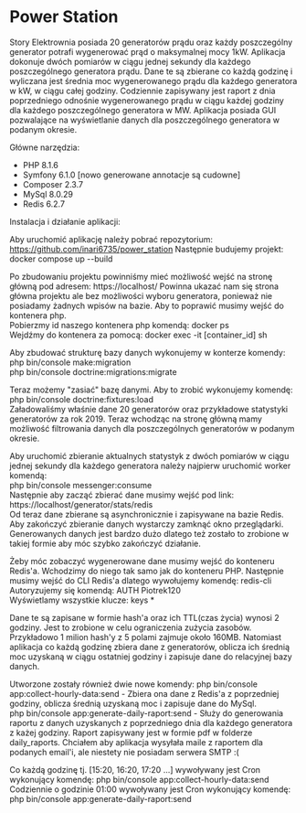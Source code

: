# Power Station
Story
Elektrownia posiada 20 generatorów prądu oraz każdy poszczególny generator potrafi wygenerować prąd o maksymalnej mocy 1kW. Aplikacja dokonuje dwóch pomiarów w ciągu jednej sekundy dla każdego poszczególnego generatora prądu. Dane te są zbierane co każdą godzinę i wyliczana jest średnia moc wygenerowanego prądu dla każdego generatora w kW, w ciągu całej godziny. Codziennie zapisywany jest raport z dnia poprzedniego odnośnie wygenerowanego prądu w ciągu każdej godziny dla każdego poszczególnego generatora w MW. Aplikacja posiada GUI pozwalające na wyświetlanie danych dla poszczególnego generatora w podanym okresie.

Główne narzędzia:
- PHP 8.1.6
- Symfony 6.1.0 [nowo generowane annotacje są cudowne]
- Composer 2.3.7
- MySql 8.0.29
- Redis 6.2.7

Instalacja i działanie aplikacji:

Aby uruchomić aplikację należy pobrać repozytorium: https://github.com/inari6735/power_station
Następnie budujemy projekt: docker compose up --build

Po zbudowaniu projektu powinniśmy mieć możliwość wejść na stronę główną pod adresem: https://localhost/
Powinna ukazać nam się strona główna projektu ale bez możliwości wyboru generatora, ponieważ nie posiadamy żadnych wpisów na bazie. Aby to poprawić musimy wejść do kontenera php.<br>
Pobierzmy id naszego kontenera php komendą: docker ps<br>
Wejdźmy do kontenera za pomocą: docker exec -it [container_id] sh

Aby zbudować strukturę bazy danych wykonujemy w konterze komendy:<br>
php bin/console make:migration<br>
php bin/console doctrine:migrations:migrate

Teraz możemy "zasiać" bazę danymi. Aby to zrobić wykonujemy komendę:<br>
php bin/console doctrine:fixtures:load<br>
Załadowaliśmy właśnie dane 20 generatorów oraz przykładowe statystyki generatorów za rok 2019. Teraz wchodząc na stronę główną mamy możliwość filtrowania danych dla poszczególnych generatorów w podanym okresie.

Aby uruchomić zbieranie aktualnych statystyk z dwóch pomiarów w ciągu jednej sekundy dla każdego generatora należy najpierw uruchomić worker komendą:<br>
php bin/console messenger:consume<br>
Następnie aby zacząć zbierać dane musimy wejść pod link: https://localhost/generator/stats/redis<br>
Od teraz dane zbierane są asynchronicznie i zapisywane na bazie Redis. Aby zakończyć zbieranie danych wystarczy zamknąć okno przeglądarki. Generowanych danych jest bardzo dużo dlatego też zostało to zrobione w takiej formie aby móc szybko zakończyć działanie.

Żeby móc zobaczyć wygenerowane dane musimy wejść do konteneru Redis'a. Wchodzimy do niego tak samo jak do konteneru PHP. Następnie musimy wejść do CLI Redis'a dlatego wywołujemy komendę:
redis-cli<br>
Autoryzujemy się komendą: AUTH Piotrek120<br>
Wyświetlamy wszystkie klucze: keys *<br>

Dane te są zapisane w formie hash'a oraz ich TTL(czas życia) wynosi 2 godziny. Jest to zrobione w celu ograniczenia zużycia zasobów. Przykładowo 1 milion hash'y z 5 polami zajmuje około 160MB. Natomiast aplikacja co każdą godzinę zbiera dane z generatorów, oblicza ich średnią moc uzyskaną w ciągu ostatniej godziny i zapisuje dane do relacyjnej bazy danych.<br>

Utworzone zostały również dwie nowe komendy:
php bin/console app:collect-hourly-data:send - Zbiera ona dane z Redis'a z poprzedniej godziny, oblicza średnią uzyskaną moc i zapisuje dane do MySql. <br>
php bin/console app:generate-daily-raport:send - Służy do generowania raportu z danych uzyskanych z poprzedniego dnia dla każdego generatora z każej godziny. Raport zapisywany jest w formie pdf w folderze daily_raports. Chciałem aby aplikacja wysyłała maile z raportem dla podanych email'i, ale niestety nie posiadam serwera SMTP :(

Co każdą godzinę tj. [15:20, 16:20, 17:20 ...] wywoływany jest Cron wykonujący komendę: php bin/console app:collect-hourly-data:send
Codziennie o godzinie 01:00 wywoływany jest Cron wykonujący komendę: php bin/console app:generate-daily-raport:send
